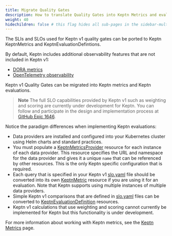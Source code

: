 ```yaml
---
title: Migrate Quality Gates
description: How to translate Quality Gates into Keptn Metrics and evaluations
weight: 40
hidechildren: false # this flag hides all sub-pages in the sidebar-multicard.html
---
```


The SLIs and SLOs used for Keptn v1 quality gates can be ported to
Keptn KeptnMetrics and KeptnEvaluationDefintions.

By default, Keptn includes additional observability features
that are not included in Keptn v1:

* [DORA metrics](../../implementing/dora)
* [OpenTelemetry observability](../../implementing/otel.md)

Keptn v1 Quality Gates can be migrated into Keptn metrics
and Keptn evaluations.

> **Note**
The full SLO capabilities
provided by Keptn v1 such as weighting and scoring
are currently under development for Keptn.
You can follow and participate in the design and implementation process at
[GitHub Epic 1646](https://github.com/keptn/lifecycle-toolkit/issues/1646).

Notice the paradigm differences when implementing Keptn evaluations:

* Data providers are installed and configured into your Kubernetes cluster
  using Helm charts and standard practices.
* You must populate a
  [KeptnMetricsProvider](../../yaml-crd-ref/metricsprovider.md) resource
  for each instance of each data provider.
  This resource specifies the URL and namespace for the data provider
  and gives it a unique `name` that can be referenced by other resources.
  This is the only Keptn specific configuration that is required.
* Each query that is specified in your Keptn v1
  [slo.yaml](https://keptn.sh/docs/1.0.x/reference/files/sli/) file
  should be converted into its own
  [KeptnMetric](../../yaml-crd-ref/metric.md) resource
  if you are using it for an evaluation.
  Note that Keptn supports using multiple instances of multiple data providers.
* Simple Keptn v1 comparisons that are defined in
  [slo.yaml](https://keptn.sh/docs/1.0.x/reference/files/slo/)
  files can be converted to
  [KeptnEvaluationDefinition](../../yaml-crd-ref/evaluationdefinition.md)
  resources.
* Keptn v1 calculations that use weighting and scoring
  cannot currently be implemented for Keptn
  but this functionality is under development.

For more information about working with Keptn metrics, see the
[Keptn Metrics](../../implementing/evaluatemetrics.md)
page.
